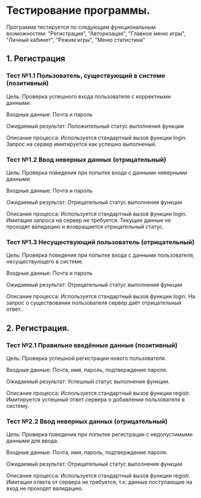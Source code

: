 # Тестирование программы.
Программа тестируется по следующим функциональным возможностям: "Регистрация", "Авторизация", "Главное меню игры", "Личный кабинет", "Режим игры", "Меню статистики"  

## 1. Регистрация 
### Тест №1.1 Пользователь, существующий в системе (позитивный)
Цель: Проверка успешного входа пользователя с корректными данными.  

Входные данные: Почта и пароль  

Ожидаемый результат: Положительный статус выполнения функции  

Описание процесса: Используется стандартный вызов функции login. Запрос на сервер имитируется как успешно выполненый.  

### Тест №1.2 Ввод неверных данных (отрицательный)
Цель: Проверка поведения при попытке входа с данными неверными данными  

Входные данные: Почта и пароль  

Ожидаемый результат: Отрицательный статус выполнения функции  

Описание процесса: Используется стандартный вызов функции login. Имитация запроса на сервер не требуется. Текущие данные не проходят валидацию и возвращается отрицательный статус.  

### Тест №1.3 Несуществующий пользователь (отрицательный)  
Цель: Проверка поведения при попытке входа с данными пользователя, несуществующего в системе.  

Входные данные: Почта и пароль  

Ожидаемый результат: Отрицательный статус выполнения функции  

Описание процесса: Используется стандартный вызов функции login. На запрос о существовании пользователя сервер даёт отрицательный ответ.    

## 2. Регистрация.  

### Тест №2.1 Правильно введённые данные (позитивный)
Цель: Проверка успешной регистрации нового пользователя.

Входные данные: Почта, имя, пароль, подтверждение пароля.

Ожидаемый результат: Успешный статус выполнения функции.

Описание процесса: Используется стандартный вызов функции registr. Имитируется успешный ответ сервера о добавлении пользователя в систему. 

### Тест №2.2 Ввод неверных данных (отрицательный)
Цель: Проверка поведения при попытке регистрации с недопустимыми данными для ввода.  

Входные данные: Почта, имя, пароль, подтверждение пароля.  

Ожидаемый результат: Отрицательный статус выполнения функции  

Описание процесса: Используется стандартный вызов функции registr. Имитация ответа от сервера не требуется, т.к. данные поступающие на вход не проходят валидацию.  


